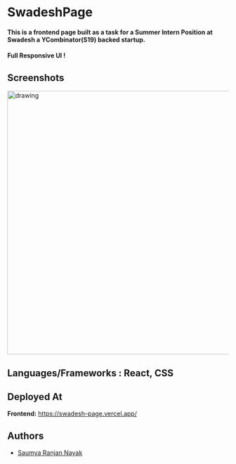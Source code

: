 # SwadeshPage
#### This is a frontend page built as a task for a Summer Intern Position at Swadesh a YCombinator(S19) backed startup.

#### Full Responsive UI !

## Screenshots
<p float="left"> 

<img src="https://user-images.githubusercontent.com/60464414/124377180-412d7480-dcc8-11eb-827b-5abb784a0319.png" alt="drawing" width="600"/>
 
 
</p>


## Languages/Frameworks : React, CSS
 
  
## Deployed At

**Frontend:** https://swadesh-page.vercel.app/
  
## Authors

- [Saumya Ranjan Nayak](https://www.twitter.com/saumya4real)
